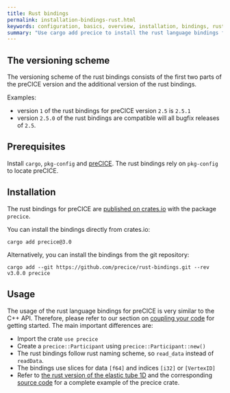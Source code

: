 ```yaml
---
title: Rust bindings
permalink: installation-bindings-rust.html
keywords: configuration, basics, overview, installation, bindings, rust
summary: "Use cargo add precice to install the rust language bindings from crate.io"
---
```


## The versioning scheme

The versioning scheme of the rust bindings consists of the first two parts of the preCICE version and the additional version of the rust bindings.

Examples:

* version `1` of the rust bindings for preCICE version `2.5` is `2.5.1`
* version `2.5.0` of the rust bindings are compatible will all bugfix releases of `2.5`.

## Prerequisites

Install `cargo`, `pkg-config` and [preCICE](installation-overview.html).
The rust bindings rely on `pkg-config` to locate preCICE.

## Installation

The rust bindings for preCICE are [published on crates.io](https://crates.io/crates/precice/) with the package `precice`.

You can install the bindings directly from crates.io:

```console
cargo add precice@3.0
```

Alternatively, you can install the bindings from the git repository:

```console
cargo add --git https://github.com/precice/rust-bindings.git --rev v3.0.0 precice
```

## Usage

The usage of the rust language bindings for preCICE is very similar to the C++ API. Therefore, please refer to our section on [coupling your code](https://precice.org/couple-your-code-overview.html) for getting started.
The main important differences are:

* Import the crate `use precice`
* Create a `precice::Participant` using `precice::Participant::new()`
* The rust bindings follow rust naming scheme, so `read_data` instead of `readData`.
* The bindings use slices for data `[f64]` and indices `[i32]` or `[VertexID]`
* Refer to [the rust version of the elastic tube 1D](tutorials-elastic-tube-1d.html#python) and the corresponding [source code](https://github.com/precice/tutorials/tree/master/elastic-tube-1d) for a complete example of the precice crate.
